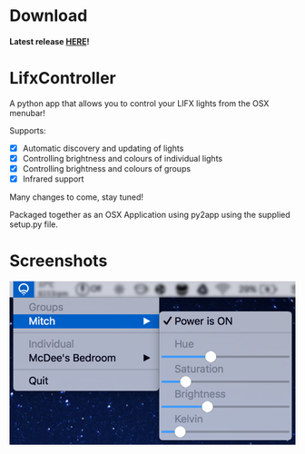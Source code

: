 # Download

#### Latest release [HERE](https://github.com/mitchmcdee/LifxController/releases/download/v0.5-beta/LifxController.zip)!

# LifxController

A python app that allows you to control your LIFX lights from the OSX menubar!

Supports:
  - [x] Automatic discovery and updating of lights
  - [x] Controlling brightness and colours of individual lights
  - [x] Controlling brightness and colours of groups
  - [x] Infrared support

Many changes to come, stay tuned!

Packaged together as an OSX Application using py2app using the supplied setup.py file.

# Screenshots

![menuDemo](menuDemo.png)
